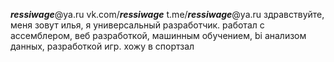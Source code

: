 ***ressiwage***@ya.ru
vk.com/***ressiwage***
t.me/***ressiwage***@ya.ru
здравствуйте, меня зовут илья, я универсальный разработчик.
работал с ассемблером, веб разработкой, машинным обучением, bi анализом данных, разработкой игр.
хожу в спортзал
